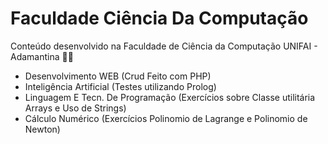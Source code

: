 # Faculdade Ciência Da Computação 
Conteúdo desenvolvido na Faculdade de Ciência da Computação UNIFAI - Adamantina 👩‍💻
- Desenvolvimento WEB (Crud Feito com PHP)
- Inteligência Artificial (Testes utilizando Prolog)
- Linguagem E Tecn. De Programação (Exercícios sobre Classe utilitária Arrays e Uso de Strings)
- Cálculo Numérico (Exercícios Polinomio de Lagrange e Polinomio de Newton)
